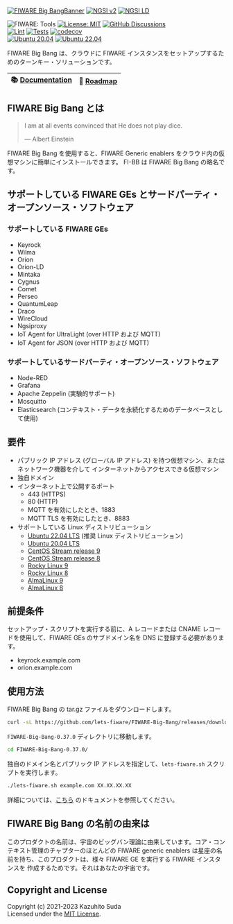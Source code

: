 [![FIWARE Big BangBanner](https://raw.githubusercontent.com/lets-fiware/FIWARE-Big-Bang/gh-pages/images/FIWARE-Big-Bang-non-free.png)](https://www.letsfiware.jp/)
[![NGSI v2](https://img.shields.io/badge/NGSI-v2-5dc0cf.svg)](https://fiware-ges.github.io/orion/api/v2/stable/)
[![NGSI LD](https://img.shields.io/badge/NGSI-LD-d6604d.svg)](https://www.etsi.org/deliver/etsi_gs/CIM/001_099/009/01.05.01_60/gs_CIM009v010501p.pdf)

![FIWARE: Tools](https://nexus.lab.fiware.org/repository/raw/public/badges/chapters/deployment-tools.svg)
[![License: MIT](https://img.shields.io/github/license/lets-fiware/FIWARE-Big-Bang.svg)](https://opensource.org/licenses/MIT)
[![GitHub Discussions](https://img.shields.io/github/discussions/lets-fiware/FIWARE-Big-Bang)](https://github.com/lets-fiware/FIWARE-Big-Bang/discussions)
<br/>
[![Lint](https://github.com/lets-fiware/FIWARE-Big-Bang/actions/workflows/lint.yml/badge.svg)](https://github.com/lets-fiware/FIWARE-Big-Bang/actions/workflows/lint.yml)
[![Tests](https://github.com/lets-fiware/FIWARE-Big-Bang/actions/workflows/ubuntu-latest.yml/badge.svg)](https://github.com/lets-fiware/FIWARE-Big-Bang/actions/workflows/ubuntu-latest.yml)
[![codecov](https://codecov.io/gh/lets-fiware/FIWARE-Big-Bang/branch/main/graph/badge.svg?token=OHFTT6TUIS)](https://codecov.io/gh/lets-fiware/FIWARE-Big-Bang)
<br/>
[![Ubuntu 20.04](https://github.com/lets-fiware/FIWARE-Big-Bang/actions/workflows/ubuntu-20.04.yml/badge.svg)](https://github.com/lets-fiware/FIWARE-Big-Bang/actions/workflows/ubuntu-20.04.yml)
[![Ubuntu 22.04](https://github.com/lets-fiware/FIWARE-Big-Bang/actions/workflows/ubuntu-22.04.yml/badge.svg)](https://github.com/lets-fiware/FIWARE-Big-Bang/actions/workflows/ubuntu-22.04.yml)
<br/>

FIWARE Big Bang は、クラウドに FIWARE インスタンスをセットアップするためのターンキー・ソリューションです。

| :books: [Documentation](https://fi-bb.letsfiware.jp/ja/) | :dart: [Roadmap](./ROADMAP.md) |
|-------------------------------------------------------|--------------------------------|

## FIWARE Big Bang とは

> I am at all events convinced that He does not play dice.
>
> — Albert Einstein

FIWARE Big Bang を使用すると、FIWARE Generic enablers をクラウド内の仮想マシンに簡単にインストールできます。
FI-BB は FIWARE Big Bang の略名です。

## サポートしている FIWARE GEs とサードパーティ・オープンソース・ソフトウェア

### サポートしている FIWARE GEs

-   Keyrock
-   Wilma
-   Orion
-   Orion-LD
-   Mintaka
-   Cygnus
-   Comet
-   Perseo
-   QuantumLeap
-   Draco
-   WireCloud
-   Ngsiproxy
-   IoT Agent for UltraLight (over HTTP および MQTT)
-   IoT Agent for JSON (over HTTP および MQTT)

### サポートしているサードパーティ・オープンソース・ソフトウェア

-   Node-RED
-   Grafana
-   Apache Zeppelin (実験的サポート)
-   Mosquitto
-   Elasticsearch (コンテキスト・データを永続化するためのデータベースとして使用)

## 要件

-   パブリック IP アドレス (グローバル IP アドレス) を持つ仮想マシン、またはネットワーク機器を介して
    インターネットからアクセスできる仮想マシン
-   独自ドメイン
-   インターネット上で公開するポート
    -   443 (HTTPS)
    -   80 (HTTP)
    -   MQTT を有効にしたとき、1883
    -   MQTT TLS を有効にしたとき、8883
-   サポートしている Linux ディストリビューション
    -   [Ubuntu 22.04 LTS](https://github.com/lets-fiware/FIWARE-Big-Bang/discussions/304) (推奨 Linux ディストリビューション)
    -   [Ubuntu 20.04 LTS](https://github.com/lets-fiware/FIWARE-Big-Bang/discussions/305)
    -   [CentOS Stream release 9](https://github.com/lets-fiware/FIWARE-Big-Bang/discussions/330)
    -   [CentOS Stream release 8](https://github.com/lets-fiware/FIWARE-Big-Bang/discussions/331)
    -   [Rocky Linux 9](https://github.com/lets-fiware/FIWARE-Big-Bang/discussions/306)
    -   [Rocky Linux 8](https://github.com/lets-fiware/FIWARE-Big-Bang/discussions/309)
    -   [AlmaLinux 9](https://github.com/lets-fiware/FIWARE-Big-Bang/discussions/307)
    -   [AlmaLinux 8](https://github.com/lets-fiware/FIWARE-Big-Bang/discussions/308)

## 前提条件

セットアップ・スクリプトを実行する前に、A レコードまたは CNAME レコードを使用して、FIWARE GEs
のサブドメイン名を DNS に登録する必要があります。

-   keyrock.example.com
-   orion.example.com

## 使用方法

FIWARE Big Bang の tar.gz ファイルをダウンロードします。

```bash
curl -sL https://github.com/lets-fiware/FIWARE-Big-Bang/releases/download/v0.37.0/FIWARE-Big-Bang-0.37.0.tar.gz | tar zxf -
```

`FIWARE-Big-Bang-0.37.0` ディレクトリに移動します。

```bash
cd FIWARE-Big-Bang-0.37.0/
```

独自のドメイン名とパブリック IP アドレスを指定して、`lets-fiware.sh` スクリプトを実行します。

```bash
./lets-fiware.sh example.com XX.XX.XX.XX
```

詳細については、[こちら](https://fi-bb.letsfiware.jp/ja/) のドキュメントを参照してください。

## FIWARE Big Bang の名前の由来は

このプロダクトの名前は、宇宙のビッグバン理論に由来しています。コア・コンテキスト管理のチャプターのほとんどの
FIWARE generic enablers は星座の名前を持ち、このプロダクトは、様々 FIWARE GE を実行する FIWARE インスタンスを
作成するためです。それはあなたの宇宙です。

## Copyright and License

Copyright (c) 2021-2023 Kazuhito Suda<br>
Licensed under the [MIT License](./LICENSE).
